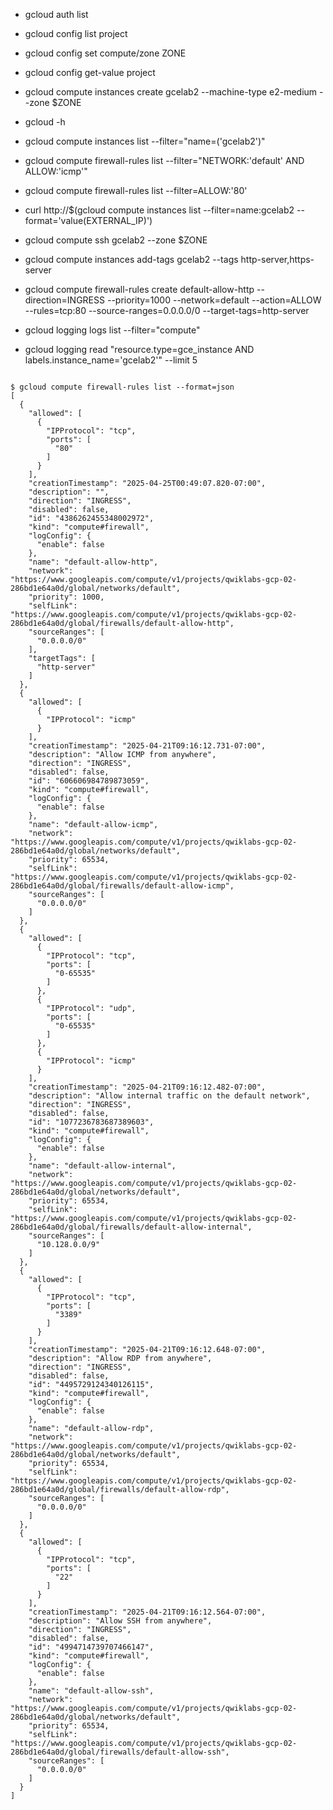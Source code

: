 - gcloud auth list
- gcloud config list project
- gcloud config set compute/zone ZONE
- gcloud config get-value project
  
- gcloud compute instances create gcelab2 --machine-type e2-medium --zone $ZONE
- gcloud -h
- gcloud compute instances list --filter="name=('gcelab2')"
- gcloud compute firewall-rules list --filter="NETWORK:'default' AND ALLOW:'icmp'"

- gcloud compute firewall-rules list --filter=ALLOW:'80'
- curl http://$(gcloud compute instances list --filter=name:gcelab2 --format='value(EXTERNAL_IP)')

- gcloud compute ssh gcelab2 --zone $ZONE
- gcloud compute instances add-tags gcelab2 --tags http-server,https-server
- gcloud compute firewall-rules create default-allow-http --direction=INGRESS --priority=1000 --network=default --action=ALLOW --rules=tcp:80 --source-ranges=0.0.0.0/0 --target-tags=http-server

- gcloud logging logs list --filter="compute"
- gcloud logging read "resource.type=gce_instance AND labels.instance_name='gcelab2'" --limit 5


```   

$ gcloud compute firewall-rules list --format=json
[
  {
    "allowed": [
      {
        "IPProtocol": "tcp",
        "ports": [
          "80"
        ]
      }
    ],
    "creationTimestamp": "2025-04-25T00:49:07.820-07:00",
    "description": "",
    "direction": "INGRESS",
    "disabled": false,
    "id": "4386262455348002972",
    "kind": "compute#firewall",
    "logConfig": {
      "enable": false
    },
    "name": "default-allow-http",
    "network": "https://www.googleapis.com/compute/v1/projects/qwiklabs-gcp-02-286bd1e64a0d/global/networks/default",
    "priority": 1000,
    "selfLink": "https://www.googleapis.com/compute/v1/projects/qwiklabs-gcp-02-286bd1e64a0d/global/firewalls/default-allow-http",
    "sourceRanges": [
      "0.0.0.0/0"
    ],
    "targetTags": [
      "http-server"
    ]
  },
  {
    "allowed": [
      {
        "IPProtocol": "icmp"
      }
    ],
    "creationTimestamp": "2025-04-21T09:16:12.731-07:00",
    "description": "Allow ICMP from anywhere",
    "direction": "INGRESS",
    "disabled": false,
    "id": "606606984789873059",
    "kind": "compute#firewall",
    "logConfig": {
      "enable": false
    },
    "name": "default-allow-icmp",
    "network": "https://www.googleapis.com/compute/v1/projects/qwiklabs-gcp-02-286bd1e64a0d/global/networks/default",
    "priority": 65534,
    "selfLink": "https://www.googleapis.com/compute/v1/projects/qwiklabs-gcp-02-286bd1e64a0d/global/firewalls/default-allow-icmp",
    "sourceRanges": [
      "0.0.0.0/0"
    ]
  },
  {
    "allowed": [
      {
        "IPProtocol": "tcp",
        "ports": [
          "0-65535"
        ]
      },
      {
        "IPProtocol": "udp",
        "ports": [
          "0-65535"
        ]
      },
      {
        "IPProtocol": "icmp"
      }
    ],
    "creationTimestamp": "2025-04-21T09:16:12.482-07:00",
    "description": "Allow internal traffic on the default network",
    "direction": "INGRESS",
    "disabled": false,
    "id": "1077236783687389603",
    "kind": "compute#firewall",
    "logConfig": {
      "enable": false
    },
    "name": "default-allow-internal",
    "network": "https://www.googleapis.com/compute/v1/projects/qwiklabs-gcp-02-286bd1e64a0d/global/networks/default",
    "priority": 65534,
    "selfLink": "https://www.googleapis.com/compute/v1/projects/qwiklabs-gcp-02-286bd1e64a0d/global/firewalls/default-allow-internal",
    "sourceRanges": [
      "10.128.0.0/9"
    ]
  },
  {
    "allowed": [
      {
        "IPProtocol": "tcp",
        "ports": [
          "3389"
        ]
      }
    ],
    "creationTimestamp": "2025-04-21T09:16:12.648-07:00",
    "description": "Allow RDP from anywhere",
    "direction": "INGRESS",
    "disabled": false,
    "id": "4495729124340126115",
    "kind": "compute#firewall",
    "logConfig": {
      "enable": false
    },
    "name": "default-allow-rdp",
    "network": "https://www.googleapis.com/compute/v1/projects/qwiklabs-gcp-02-286bd1e64a0d/global/networks/default",
    "priority": 65534,
    "selfLink": "https://www.googleapis.com/compute/v1/projects/qwiklabs-gcp-02-286bd1e64a0d/global/firewalls/default-allow-rdp",
    "sourceRanges": [
      "0.0.0.0/0"
    ]
  },
  {
    "allowed": [
      {
        "IPProtocol": "tcp",
        "ports": [
          "22"
        ]
      }
    ],
    "creationTimestamp": "2025-04-21T09:16:12.564-07:00",
    "description": "Allow SSH from anywhere",
    "direction": "INGRESS",
    "disabled": false,
    "id": "4994714739707466147",
    "kind": "compute#firewall",
    "logConfig": {
      "enable": false
    },
    "name": "default-allow-ssh",
    "network": "https://www.googleapis.com/compute/v1/projects/qwiklabs-gcp-02-286bd1e64a0d/global/networks/default",
    "priority": 65534,
    "selfLink": "https://www.googleapis.com/compute/v1/projects/qwiklabs-gcp-02-286bd1e64a0d/global/firewalls/default-allow-ssh",
    "sourceRanges": [
      "0.0.0.0/0"
    ]
  }
]

```

